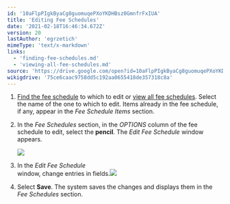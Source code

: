 ```yaml
---
id: '10aFlpPIgkByaCg8guomuqePXoYKDHBsz0GmnfrFxIUA'
title: 'Editing Fee Schedules'
date: '2021-02-18T16:46:34.672Z'
version: 20
lastAuthor: 'egrzetich'
mimeType: 'text/x-markdown'
links:
  - 'finding-fee-schedules.md'
  - 'viewing-all-fee-schedules.md'
source: 'https://drive.google.com/open?id=10aFlpPIgkByaCg8guomuqePXoYKDHBsz0GmnfrFxIUA'
wikigdrive: '75ce6caac9758dd5c192aa0655418de357318c8a'
---
```

1. [Find the fee schedule](finding-fee-schedules.md) to which to edit or [view all fee schedules](viewing-all-fee-schedules.md). Select the name of the one to which to edit. Items already in the fee schedule, if any, appear in the <em>Fee Schedule Items</em> section.
2. In the <em>Fee Schedules</em> section, in the <em>OPTIONS</em> column of the fee schedule to edit, select the <strong>pencil</strong>. The <em>Edit Fee Schedule</em> window appears.

   <img src="../editing-fee-schedules.assets/0674f2209233adcd24a0542da904c632.png" />  

3. In the <em>Edit Fee Schedule</em>  
    window, change entries in fields.<img src="../editing-fee-schedules.assets/06525289d9c7f11e18e81cb571b19be6.png" />  

4. Select <strong>Save</strong>. The system saves the changes and displays them in the <em>Fee Schedules</em> section.

